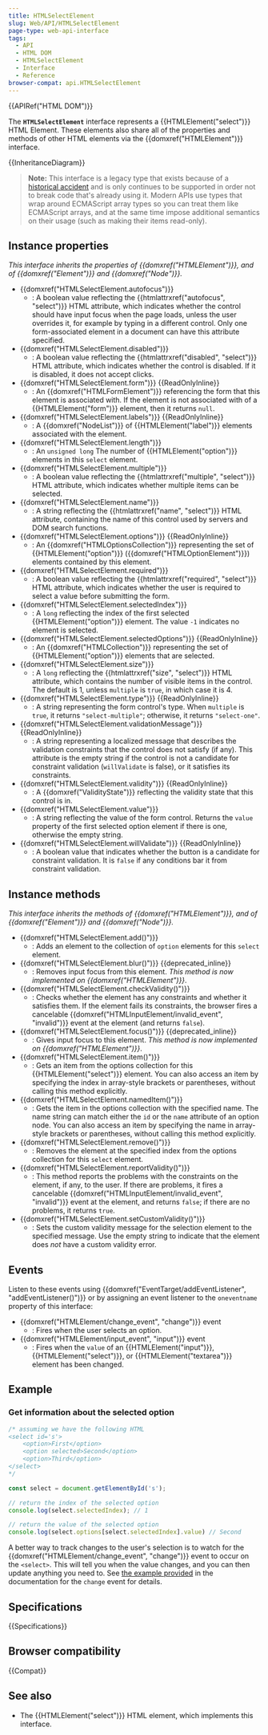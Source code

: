 ```yaml
---
title: HTMLSelectElement
slug: Web/API/HTMLSelectElement
page-type: web-api-interface
tags:
  - API
  - HTML DOM
  - HTMLSelectElement
  - Interface
  - Reference
browser-compat: api.HTMLSelectElement
---
```


{{APIRef("HTML DOM")}}

The **`HTMLSelectElement`** interface represents a {{HTMLElement("select")}} HTML Element. These elements also share all of the properties and methods of other HTML elements via the {{domxref("HTMLElement")}} interface.

{{InheritanceDiagram}}

> **Note:** This interface is a legacy type that exists because of a [historical accident](https://stackoverflow.com/questions/74630989/why-use-domstringlist-rather-than-an-array/74641156#74641156) and is only continues to be supported in order not to break code that's already using it. Modern APIs use types that wrap around ECMAScript array types so you can treat them like ECMAScript arrays, and at the same time impose additional semantics on their usage (such as making their items read-only).

## Instance properties

_This interface inherits the properties of {{domxref("HTMLElement")}}, and of {{domxref("Element")}} and {{domxref("Node")}}._

- {{domxref("HTMLSelectElement.autofocus")}}
  - : A boolean value reflecting the {{htmlattrxref("autofocus", "select")}} HTML attribute, which indicates whether the control should have input focus when the page loads, unless the user overrides it, for example by typing in a different control. Only one form-associated element in a document can have this attribute specified.
- {{domxref("HTMLSelectElement.disabled")}}
  - : A boolean value reflecting the {{htmlattrxref("disabled", "select")}} HTML attribute, which indicates whether the control is disabled. If it is disabled, it does not accept clicks.
- {{domxref("HTMLSelectElement.form")}} {{ReadOnlyInline}}
  - : An {{domxref("HTMLFormElement")}} referencing the form that this element is associated with. If the element is not associated with of a {{HTMLElement("form")}} element, then it returns `null`.
- {{domxref("HTMLSelectElement.labels")}} {{ReadOnlyInline}}
  - : A {{domxref("NodeList")}} of {{HTMLElement("label")}} elements associated with the element.
- {{domxref("HTMLSelectElement.length")}}
  - : An `unsigned long` The number of {{HTMLElement("option")}} elements in this `select` element.
- {{domxref("HTMLSelectElement.multiple")}}
  - : A boolean value reflecting the {{htmlattrxref("multiple", "select")}} HTML attribute, which indicates whether multiple items can be selected.
- {{domxref("HTMLSelectElement.name")}}
  - : A string reflecting the {{htmlattrxref("name", "select")}} HTML attribute, containing the name of this control used by servers and DOM search functions.
- {{domxref("HTMLSelectElement.options")}} {{ReadOnlyInline}}
  - : An {{domxref("HTMLOptionsCollection")}} representing the set of {{HTMLElement("option")}} ({{domxref("HTMLOptionElement")}}) elements contained by this element.
- {{domxref("HTMLSelectElement.required")}}
  - : A boolean value reflecting the {{htmlattrxref("required", "select")}} HTML attribute, which indicates whether the user is required to select a value before submitting the form.
- {{domxref("HTMLSelectElement.selectedIndex")}}
  - : A `long` reflecting the index of the first selected {{HTMLElement("option")}} element. The value `-1` indicates no element is selected.
- {{domxref("HTMLSelectElement.selectedOptions")}} {{ReadOnlyInline}}
  - : An {{domxref("HTMLCollection")}} representing the set of {{HTMLElement("option")}} elements that are selected.
- {{domxref("HTMLSelectElement.size")}}
  - : A `long` reflecting the {{htmlattrxref("size", "select")}} HTML attribute, which contains the number of visible items in the control. The default is 1, unless `multiple` is `true`, in which case it is 4.
- {{domxref("HTMLSelectElement.type")}} {{ReadOnlyInline}}
  - : A string representing the form control's type. When `multiple` is `true`, it returns `"select-multiple"`; otherwise, it returns `"select-one"`.
- {{domxref("HTMLSelectElement.validationMessage")}} {{ReadOnlyInline}}
  - : A string representing a localized message that describes the validation constraints that the control does not satisfy (if any). This attribute is the empty string if the control is not a candidate for constraint validation (`willValidate` is false), or it satisfies its constraints.
- {{domxref("HTMLSelectElement.validity")}} {{ReadOnlyInline}}
  - : A {{domxref("ValidityState")}} reflecting the validity state that this control is in.
- {{domxref("HTMLSelectElement.value")}}
  - : A string reflecting the value of the form control. Returns the `value` property of the first selected option element if there is one, otherwise the empty string.
- {{domxref("HTMLSelectElement.willValidate")}} {{ReadOnlyInline}}
  - : A boolean value that indicates whether the button is a candidate for constraint validation. It is `false` if any conditions bar it from constraint validation.

## Instance methods

_This interface inherits the methods of {{domxref("HTMLElement")}}, and of {{domxref("Element")}} and {{domxref("Node")}}._

- {{domxref("HTMLSelectElement.add()")}}
  - : Adds an element to the collection of `option` elements for this `select` element.
- {{domxref("HTMLSelectElement.blur()")}} {{deprecated_inline}}
  - : Removes input focus from this element. _This method is now implemented on {{domxref("HTMLElement")}}_.
- {{domxref("HTMLSelectElement.checkValidity()")}}
  - : Checks whether the element has any constraints and whether it satisfies them. If the element fails its constraints, the browser fires a cancelable {{domxref("HTMLInputElement/invalid_event", "invalid")}} event at the element (and returns `false`).
- {{domxref("HTMLSelectElement.focus()")}} {{deprecated_inline}}
  - : Gives input focus to this element. _This method is now implemented on {{domxref("HTMLElement")}}_.
- {{domxref("HTMLSelectElement.item()")}}
  - : Gets an item from the options collection for this {{HTMLElement("select")}} element. You can also access an item by specifying the index in array-style brackets or parentheses, without calling this method explicitly.
- {{domxref("HTMLSelectElement.namedItem()")}}
  - : Gets the item in the options collection with the specified name. The name string can match either the `id` or the `name` attribute of an option node. You can also access an item by specifying the name in array-style brackets or parentheses, without calling this method explicitly.
- {{domxref("HTMLSelectElement.remove()")}}
  - : Removes the element at the specified index from the options collection for this `select` element.
- {{domxref("HTMLSelectElement.reportValidity()")}}
  - : This method reports the problems with the constraints on the element, if any, to the user. If there are problems, it fires a cancelable {{domxref("HTMLInputElement/invalid_event", "invalid")}} event at the element, and returns `false`; if there are no problems, it returns `true`.
- {{domxref("HTMLSelectElement.setCustomValidity()")}}
  - : Sets the custom validity message for the selection element to the specified message. Use the empty string to indicate that the element does _not_ have a custom validity error.

## Events

Listen to these events using {{domxref("EventTarget/addEventListener", "addEventListener()")}} or by assigning an event listener to the `oneventname` property of this interface:

- {{domxref("HTMLElement/change_event", "change")}} event
  - : Fires when the user selects an option.
- {{domxref("HTMLElement/input_event", "input")}} event
  - : Fires when the `value` of an {{HTMLElement("input")}}, {{HTMLElement("select")}}, or {{HTMLElement("textarea")}} element has been changed.

## Example

### Get information about the selected option

```js
/* assuming we have the following HTML
<select id='s'>
    <option>First</option>
    <option selected>Second</option>
    <option>Third</option>
</select>
*/

const select = document.getElementById('s');

// return the index of the selected option
console.log(select.selectedIndex); // 1

// return the value of the selected option
console.log(select.options[select.selectedIndex].value) // Second
```

A better way to track changes to the user's selection is to watch for the {{domxref("HTMLElement/change_event", "change")}} event to occur on the `<select>`. This will tell you when the value changes, and you can then update anything you need to. See [the example provided](/en-US/docs/Web/API/HTMLElement/change_event#select_element) in the documentation for the `change` event for details.

## Specifications

{{Specifications}}

## Browser compatibility

{{Compat}}

## See also

- The {{HTMLElement("select")}} HTML element, which implements this interface.
